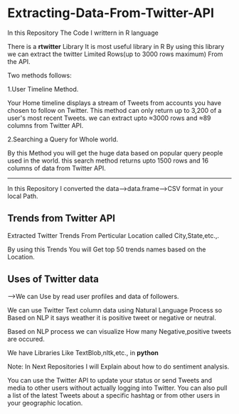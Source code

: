 # Extracting-Data-From-Twitter-API
In this Repository The Code I writtern in R language

There is a <b>rtwitter</b> Library It is most useful library in R By using this library we can extract the twitter Limited Rows(up to 3000 rows maximum) From the API.

Two methods follows:

1.User Timeline Method.

Your Home timeline displays a stream of Tweets from accounts you have chosen to follow on Twitter. This method can only return up to 3,200 of a user's most recent Tweets. we can extract upto ≈3000 rows and ≈89 columns from Twitter API.

2.Searching a Query for Whole world.

By this Method you will get the huge data based on popular query people used in the world.  this search method returns upto 1500 rows and 16 columns of data from Twitter API.

------------------------------------------------------------------------------------------------------------------------------------------
In this Repository I converted the data-->data.frame-->CSV format in your local Path.

<h2>Trends from Twitter API</h2>

Extracted Twitter Trends From Perticular Location called City,State,etc.,.

 By using this Trends You will Get top 50 trends names based on the Location.

<h2>Uses of Twitter data</h2>
  -->We can Use by read user profiles and data of followers.
  
  We can use Twitter Text column data using Natural Language Process so Based on NLP it says weather it is positive tweet or negative or neutral.
  
  Based on NLP process we can visualize How many Negative,positive tweets are occured.
  
  We have Libraries Like TextBlob,nltk,etc., in <b>python</b>
  
  Note: In Next Repositories I will Explain about how to do sentiment analysis.

You can use the Twitter API to update your status or send Tweets and media to other users without actually logging into Twitter. You can also pull a list of the latest Tweets about a specific hashtag or from other users in your geographic location.
